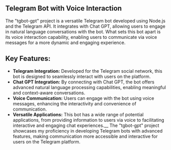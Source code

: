 ## Telegram Bot with Voice Interaction
The "tgbot-gpt" project is a versatile Telegram bot developed using Node.js and the Telegram API. It integrates with Chat GPT, allowing users to engage in natural language conversations with the bot. What sets this bot apart is its voice interaction capability, enabling users to communicate via voice messages for a more dynamic and engaging experience.

## Key Features:
- **Telegram Integration:** Developed for the Telegram social network, this bot is designed to seamlessly interact with users on the platform.
- **Chat GPT Integration:** By connecting with Chat GPT, the bot offers advanced natural language processing capabilities, enabling meaningful and context-aware conversations.
- **Voice Communication:** Users can engage with the bot using voice messages, enhancing the interactivity and convenience of communication.
- **Versatile Applications:** This bot has a wide range of potential applications, from providing information to users via voice to facilitating interactive and engaging chat experiences.__
The "tgbot-gpt" project showcases my proficiency in developing Telegram bots with advanced features, making communication more accessible and interactive for users on the Telegram platform.


